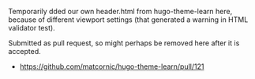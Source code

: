 Temporarily dded our own header.html from hugo-theme-learn here, because of
different viewport settings (that generated a warning in HTML validator
test).

Submitted as pull request, so might perhaps be removed here after it is
accepted.

* https://github.com/matcornic/hugo-theme-learn/pull/121



 